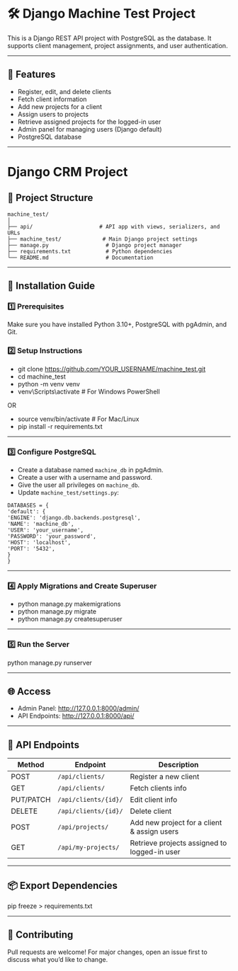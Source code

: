 # 🛠️ Django Machine Test Project

This is a Django REST API project with PostgreSQL as the database. It supports client management, project assignments, and user authentication.

---

## 📌 Features
- Register, edit, and delete clients
- Fetch client information
- Add new projects for a client
- Assign users to projects
- Retrieve assigned projects for the logged-in user
- Admin panel for managing users (Django default)
- PostgreSQL database

---
# Django CRM Project

## 📂 Project Structure

```plaintext
machine_test/
│
├── api/                     # API app with views, serializers, and URLs
├── machine_test/             # Main Django project settings
├── manage.py                  # Django project manager
├── requirements.txt           # Python dependencies
└── README.md                  # Documentation
```

---

## 🚀 Installation Guide

### 1️⃣ Prerequisites
Make sure you have installed Python 3.10+, PostgreSQL with pgAdmin, and Git.

### 2️⃣ Setup Instructions

- git clone https://github.com/YOUR_USERNAME/machine_test.git
- cd machine_test
- python -m venv venv
- venv\Scripts\activate # For Windows PowerShell

OR
- source venv/bin/activate # For Mac/Linux
- pip install -r requirements.txt


---

### 3️⃣ Configure PostgreSQL
- Create a database named `machine_db` in pgAdmin.
- Create a user with a username and password.
- Give the user all privileges on `machine_db`.
- Update `machine_test/settings.py`:
 ```
 DATABASES = {
'default': {
'ENGINE': 'django.db.backends.postgresql',
'NAME': 'machine_db',
'USER': 'your_username',
'PASSWORD': 'your_password',
'HOST': 'localhost',
'PORT': '5432',
}
}
```

---

### 4️⃣ Apply Migrations and Create Superuser
- python manage.py makemigrations 
- python manage.py migrate 
- python manage.py createsuperuser 

---

### 5️⃣ Run the Server
python manage.py runserver

---

## 🌐 Access
- Admin Panel: http://127.0.0.1:8000/admin/
- API Endpoints: http://127.0.0.1:8000/api/

---

## 📡 API Endpoints
| Method | Endpoint | Description |
|--------|----------|-------------|
| POST | `/api/clients/` | Register a new client |
| GET | `/api/clients/` | Fetch clients info |
| PUT/PATCH | `/api/clients/{id}/` | Edit client info |
| DELETE | `/api/clients/{id}/` | Delete client |
| POST | `/api/projects/` | Add new project for a client & assign users |
| GET | `/api/my-projects/` | Retrieve projects assigned to logged-in user |

---

## 📦 Export Dependencies
pip freeze > requirements.txt

---

## 🤝 Contributing
Pull requests are welcome! For major changes, open an issue first to discuss what you’d like to change.





